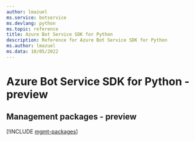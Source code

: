 ```yaml
---
author: lmazuel
ms.service: botservice
ms.devlang: python
ms.topic: reference
title: Azure Bot Service SDK for Python
description: Reference for Azure Bot Service SDK for Python
ms.author: lmazuel
ms.data: 10/05/2022
---
```

# Azure Bot Service SDK for Python - preview

## Management packages - preview
[!INCLUDE [mgmt-packages](bot-service-mgmt-index.md)]